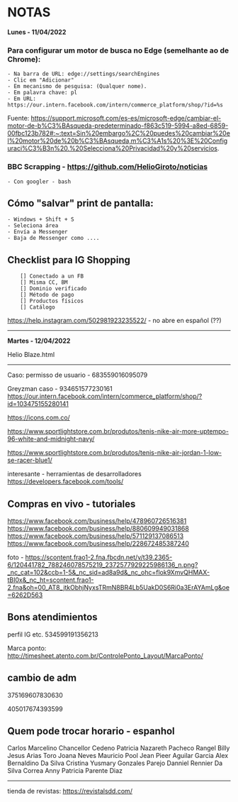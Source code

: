 #  NOTAS

**Lunes - 11/04/2022**

### Para configurar um motor de busca no Edge (semelhante ao de Chrome):
    - Na barra de URL: edge://settings/searchEngines
    - Clic em "Adicionar"
    - Em mecanismo de pesquisa: (Qualquer nome).
    - Em palavra chave: pl
    - Em URL: https://our.intern.facebook.com/intern/commerce_platform/shop/?id=%s

Fuente: https://support.microsoft.com/es-es/microsoft-edge/cambiar-el-motor-de-b%C3%BAsqueda-predeterminado-f863c519-5994-a8ed-6859-00fbc123b782#:~:text=Sin%20embargo%2C%20puedes%20cambiar%20el%20motor%20de%20b%C3%BAsqueda,m%C3%A1s%20%3E%20Configuraci%C3%B3n%20.%20Selecciona%20Privacidad%20y%20servicios.


### BBC Scrapping - https://github.com/HelioGiroto/noticias
    - Con googler - bash
  

## Cómo "salvar" print de pantalla:
    - Windows + Shift + S
    - Seleciona área
    - Envía a Messenger
    - Baja de Messenger como ....


## Checklist para IG Shopping
        [] Conectado a un FB
        [] Misma CC, BM
        [] Dominio verificado
        [] Método de pago
        [] Productos físicos
        [] Catálogo

https://help.instagram.com/502981923235522/ - no abre en español (??)

---

**Martes - 12/04/2022**

Helio Blaze.html


---

Caso:
permisso de usuario  -   683559016095079


Greyzman caso - 934651577230161
https://our.intern.facebook.com/intern/commerce_platform/shop/?id=103475155280141


https://icons.com.co/

https://www.sportlightstore.com.br/produtos/tenis-nike-air-more-uptempo-96-white-and-midnight-navy/

https://www.sportlightstore.com.br/produtos/tenis-nike-air-jordan-1-low-se-racer-blue1/

interesante - herramientas de desarrolladores https://developers.facebook.com/tools/



## Compras en vivo - tutoriales

https://www.facebook.com/business/help/478960726516381
https://www.facebook.com/business/help/880609949031868
https://www.facebook.com/business/help/571129137086513
https://www.facebook.com/business/help/228672485387240

foto - https://scontent.frao1-2.fna.fbcdn.net/v/t39.2365-6/120441782_788246078575219_2372577929225986136_n.png?_nc_cat=102&ccb=1-5&_nc_sid=ad8a9d&_nc_ohc=flok9XmvQHMAX-tBI0x&_nc_ht=scontent.frao1-2.fna&oh=00_AT8_jtkObhjNyxsTRmN8BR4Lb5UakD0S6Ri0a3ErAYAmLg&oe=6262D563



## Bons atendimientos 
perfil
IG
etc.
534599191356213

Marca ponto:
http://timesheet.atento.com.br/ControlePonto_Layout/MarcaPonto/


## cambio de adm
375169607830630


405017674393599



## Quem pode trocar horario - espanhol

Carlos Marcelino Chancellor Cedeno
Patricia Nazareth Pacheco Rangel
Billy Jesus Arias Toro
Joana Neves Mauricio
Pool Jean Pieer Aguilar Garcia
Alex Bernaldino Da Silva
Cristina Yusmary Gonzales Parejo
Danniel Rennier Da Silva Correa
Anny Patricia Parente Diaz

---

tienda de revistas:
https://revistalsdd.com/

















